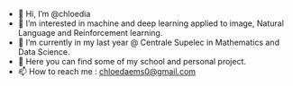 - 👋 Hi, I’m @chloedia
- 👀 I’m interested in machine and deep learning applied to image, Natural Language and Reinforcement learning.
- 🌱 I’m currently in my last year @ Centrale Supelec in Mathematics and Data Science.
- 💞️ Here you can find some of my school and personal project.
- 📫 How to reach me : chloedaems0@gmail.com

<!---
chloedia/chloedia is a ✨ special ✨ repository because its `README.md` (this file) appears on your GitHub profile.
You can click the Preview link to take a look at your changes.
--->

